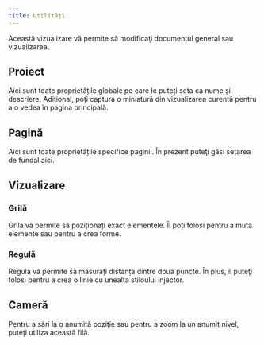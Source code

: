 ```yaml
---
title: Utilități
---
```


Această vizualizare vă permite să modificaţi documentul general sau vizualizarea.

## Proiect

Aici sunt toate proprietățile globale pe care le puteți seta ca nume și descriere.
Adițional, poți captura o miniatură din vizualizarea curentă pentru a o vedea în pagina principală.

## Pagină

Aici sunt toate proprietățile specifice paginii. În prezent puteţi găsi setarea de fundal aici.

## Vizualizare

### Grilă

Grila vă permite să poziționați exact elementele. Îl poți folosi pentru a muta elemente sau pentru a crea forme.

### Regulă

Regula vă permite să măsurați distanța dintre două puncte. În plus, îl puteţi folosi pentru a crea o linie cu unealta stiloului injector.

## Cameră

Pentru a sări la o anumită poziție sau pentru a zoom la un anumit nivel, puteți utiliza această filă.
